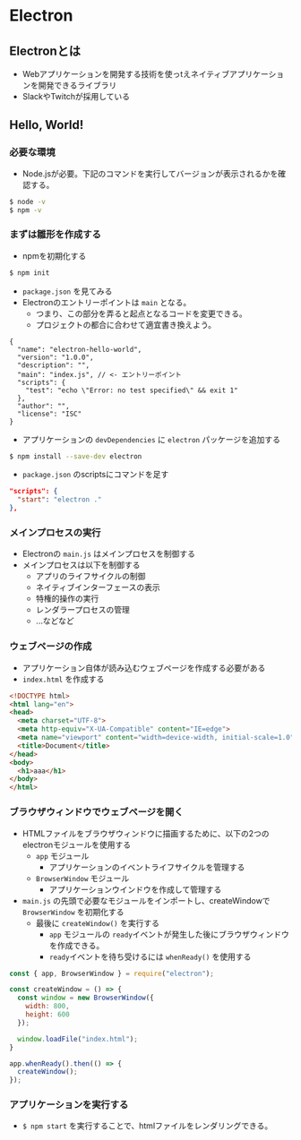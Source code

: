 # Electron
## Electronとは
- Webアプリケーションを開発する技術を使っtえネイティブアプリケーションを開発できるライブラリ
- SlackやTwitchが採用している

## Hello, World!
### 必要な環境
- Node.jsが必要。下記のコマンドを実行してバージョンが表示されるかを確認する。

```bash
$ node -v
$ npm -v
```

### まずは雛形を作成する
- npmを初期化する

```bash
$ npm init
```

- `package.json` を見てみる
- Electronのエントリーポイントは `main` となる。
  - つまり、この部分を弄ると起点となるコードを変更できる。
  - プロジェクトの都合に合わせて適宜書き換えよう。

```jsonc
{
  "name": "electron-hello-world",
  "version": "1.0.0",
  "description": "",
  "main": "index.js", // <- エントリーポイント
  "scripts": {
    "test": "echo \"Error: no test specified\" && exit 1"
  },
  "author": "",
  "license": "ISC"
}

```

- アプリケーションの `devDependencies` に `electron` パッケージを追加する

```bash
$ npm install --save-dev electron
```

- `package.json` のscriptsにコマンドを足す

```json
"scripts": {
  "start": "electron ."
},
```

### メインプロセスの実行
- Electronの `main.js` はメインプロセスを制御する
- メインプロセスは以下を制御する
  - アプリのライフサイクルの制御
  - ネイティブインターフェースの表示
  - 特権的操作の実行
  - レンダラープロセスの管理
  - ...などなど

### ウェブページの作成
- アプリケーション自体が読み込むウェブページを作成する必要がある
- `index.html` を作成する

```html
<!DOCTYPE html>
<html lang="en">
<head>
  <meta charset="UTF-8">
  <meta http-equiv="X-UA-Compatible" content="IE=edge">
  <meta name="viewport" content="width=device-width, initial-scale=1.0">
  <title>Document</title>
</head>
<body>
  <h1>aaa</h1>
</body>
</html>
```

### ブラウザウィンドウでウェブページを開く
- HTMLファイルをブラウザウィンドウに描画するために、以下の2つのelectronモジュールを使用する
  - `app` モジュール
    - アプリケーションのイベントライフサイクルを管理する
  - `BrowserWindow` モジュール
    - アプリケーションウインドウを作成して管理する
- `main.js` の先頭で必要なモジュールをインポートし、createWindowで `BrowserWindow` を初期化する
  - 最後に `createWindow()` を実行する
    - `app` モジュールの `ready`イベントが発生した後にブラウザウィンドウを作成できる。
    - `ready`イベントを待ち受けるには `whenReady()` を使用する

```js
const { app, BrowserWindow } = require("electron");

const createWindow = () => {
  const window = new BrowserWindow({
    width: 800,
    height: 600
  });

  window.loadFile("index.html");
}

app.whenReady().then(() => {
  createWindow();
});
```

### アプリケーションを実行する
- `$ npm start` を実行することで、htmlファイルをレンダリングできる。